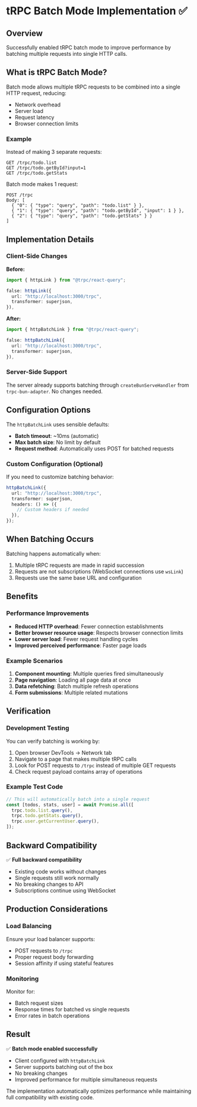 # tRPC Batch Mode Implementation ✅

## Overview

Successfully enabled tRPC batch mode to improve performance by batching multiple requests into single HTTP calls.

## What is tRPC Batch Mode?

Batch mode allows multiple tRPC requests to be combined into a single HTTP request, reducing:

- Network overhead
- Server load
- Request latency
- Browser connection limits

### Example

Instead of making 3 separate requests:

```
GET /trpc/todo.list
GET /trpc/todo.getById?input=1
GET /trpc/todo.getStats
```

Batch mode makes 1 request:

```
POST /trpc
Body: [
  { "0": { "type": "query", "path": "todo.list" } },
  { "1": { "type": "query", "path": "todo.getById", "input": 1 } },
  { "2": { "type": "query", "path": "todo.getStats" } }
]
```

## Implementation Details

### Client-Side Changes

**Before:**

```typescript
import { httpLink } from "@trpc/react-query";

false: httpLink({
  url: "http://localhost:3000/trpc",
  transformer: superjson,
}),
```

**After:**

```typescript
import { httpBatchLink } from "@trpc/react-query";

false: httpBatchLink({
  url: "http://localhost:3000/trpc",
  transformer: superjson,
}),
```

### Server-Side Support

The server already supports batching through `createBunServeHandler` from `trpc-bun-adapter`. No changes needed.

## Configuration Options

The `httpBatchLink` uses sensible defaults:

- **Batch timeout**: ~10ms (automatic)
- **Max batch size**: No limit by default
- **Request method**: Automatically uses POST for batched requests

### Custom Configuration (Optional)

If you need to customize batching behavior:

```typescript
httpBatchLink({
  url: "http://localhost:3000/trpc",
  transformer: superjson,
  headers: () => ({
    // Custom headers if needed
  }),
});
```

## When Batching Occurs

Batching happens automatically when:

1. Multiple tRPC requests are made in rapid succession
2. Requests are not subscriptions (WebSocket connections use `wsLink`)
3. Requests use the same base URL and configuration

## Benefits

### Performance Improvements

- **Reduced HTTP overhead**: Fewer connection establishments
- **Better browser resource usage**: Respects browser connection limits
- **Lower server load**: Fewer request handling cycles
- **Improved perceived performance**: Faster page loads

### Example Scenarios

1. **Component mounting**: Multiple queries fired simultaneously
2. **Page navigation**: Loading all page data at once
3. **Data refetching**: Batch multiple refresh operations
4. **Form submissions**: Multiple related mutations

## Verification

### Development Testing

You can verify batching is working by:

1. Open browser DevTools → Network tab
2. Navigate to a page that makes multiple tRPC calls
3. Look for POST requests to `/trpc` instead of multiple GET requests
4. Check request payload contains array of operations

### Example Test Code

```typescript
// This will automatically batch into a single request
const [todos, stats, user] = await Promise.all([
  trpc.todo.list.query(),
  trpc.todo.getStats.query(),
  trpc.user.getCurrentUser.query(),
]);
```

## Backward Compatibility

✅ **Full backward compatibility**

- Existing code works without changes
- Single requests still work normally
- No breaking changes to API
- Subscriptions continue using WebSocket

## Production Considerations

### Load Balancing

Ensure your load balancer supports:

- POST requests to `/trpc`
- Proper request body forwarding
- Session affinity if using stateful features

### Monitoring

Monitor for:

- Batch request sizes
- Response times for batched vs single requests
- Error rates in batch operations

## Result

✅ **Batch mode enabled successfully**

- Client configured with `httpBatchLink`
- Server supports batching out of the box
- No breaking changes
- Improved performance for multiple simultaneous requests

The implementation automatically optimizes performance while maintaining full compatibility with existing code.
